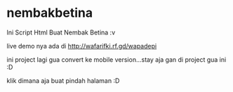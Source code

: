 # nembakbetina
Ini Script Html Buat Nembak Betina :v

live demo nya ada di http://wafarifki.rf.gd/wapadepi

ini project lagi gua convert ke mobile version...stay aja gan di project gua ini :D

klik dimana aja buat pindah halaman :D
